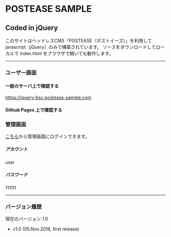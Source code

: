 # POSTEASE SAMPLE
## Coded in jQuery


このサイトはヘッドレスCMS「POSTEASE（ポストイーズ）」を利用して javascript（jQuery）のみで構築されています。
ソースをダウンロードしてローカルで index.html をブラウザで開いても動作します。


---


### ユーザー画面

#### 一般のサーバ上で確認する

https://jquery-bsc.postease-sample.com

#### Github Pages 上で確認する




### 管理画面

[こちら](https://manage.postease-sample.com)から管理画面にログインできます。

##### アカウント
user

##### パスワード
111111


---


### バージョン履歴
現在のバージョン 1.0

- v1.0 (05.Nov.2018, first release)
